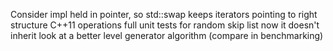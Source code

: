 Consider impl held in pointer, so std::swap keeps iterators pointing to right structure
C++11 operations
full unit tests for random skip list  now it doesn't inherit
look at a better level generator algorithm (compare in benchmarking)